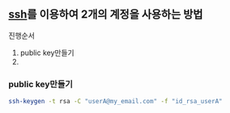 
## [ssh](https://github.com/pjg3335/.-study/blob/master/ssh.md)를  이용하여 2개의 계정을 사용하는 방법

진행순서
1. public key만들기
2. 

### public key만들기
```bash
ssh-keygen -t rsa -C "userA@my_email.com" -f "id_rsa_userA" 
```
